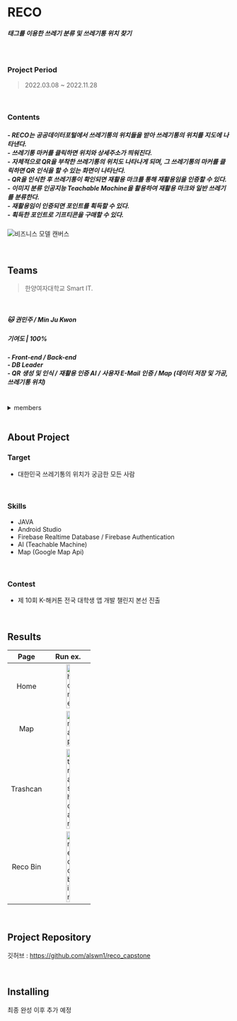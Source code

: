 # RECO
<h5>태그를 이용한 쓰레기 분류 및 쓰레기통 위치 찾기</h5>

<br/>

### Project Period
> 2022.03.08 ~ 2022.11.28

<br/>

### Contents
<h5>
- RECO는 공공데이터포털에서 쓰레기통의 위치들을 받아 쓰레기통의 위치를 지도에 나타낸다.<br/>
- 쓰레기통 마커를 클릭하면 위치와 상세주소가 띄워진다.<br/>
- 자체적으로 QR을 부착한 쓰레기통의 위치도 나타나게 되며, 그 쓰레기통의 마커를 클릭하면 QR 인식을 할 수 있는 화면이 나타난다.<br/>
- QR을 인식한 후 쓰레기통이 확인되면 재활용 마크를 통해 재활용임을 인증할 수 있다.<br/>
- 이미지 분류 인공지능 Teachable Machine을 활용하여 재활용 마크와 일반 쓰레기를 분류한다.<br/>
- 재활용임이 인증되면 포인트를 획득할 수 있다.<br/>
- 획득한 포인트로 기프티콘을 구매할 수 있다.
</h5>

![비즈니스 모델 캔버스](https://user-images.githubusercontent.com/91466490/198517154-85ff320e-391b-4c33-8e0d-e54c665a6501.png)

<br/>

## Teams 
> 한양여자대학교 Smart IT.

<br/>
  
##### 🐱 권민주 / Min Ju Kwon
<h5>기여도 |  100% </h5>
<h5>
  - Front-end / Back-end <br/>
  - DB Leader <br/>
  - QR 생성 및 인식 / 재활용 인증 AI / 사용자 E-Mail 인증 / Map (데이터 저장 및 가공, 쓰레기통 위치) <br/>
</h5>

<br/>

<details>
<summary>members</summary>
<div markdown="1">


##### 🐰 김주희 / Joo Hee Kim
<h5>기여도 |  100% </h5>
<h5>
  - Front-end / Back-end <br/>
  - PM, UI/UX Leader <br/>
  - Home / Quiz / Event / 공지 / 자동 login & Log out / Map (현재위치 , 위치 검색, 쓰레기통 상세주소) <br/>
</h5>

<br/>

##### 🐨 박서영 / Seo Young Park
<h5>기여도 |  100% </h5>
<h5>
  - Front-end / Back-end <br/>
  - Programming Leader <br/>
  - Coupon / Coupon Admin / 알림 / 설정 <br/>
</h5>

<br/>

##### 🦊 어수비 / Su Bi Eo
<h5>기여도 |  100% </h5>
<h5>
  - Front-end / Back-end <br/>
  - Tech. writer <br/>
  - Login & Sign Up / My Page / Service Center(문의) / Login Admin / Service Center Admin <br/>
</h5>

<br/>

##### 🐶 손다정 / Da Jeong Son
<h5>기여도 |  100% </h5>
<h5>
  - Front-end / Back-end <br/>
  - Testing Leader <br/>
  - Map (start location) <br/>
</h5>

<br/>
</div>
</details>

<br/>

## About Project

### Target
+ 대한민국 쓰레기통의 위치가 궁금한 모든 사람

<br/>

### Skills
+ JAVA
+ Android Studio
+ Firebase Realtime Database / Firebase Authentication
+ AI (Teachable Machine)
+ Map (Google Map Api)

<br/>

### Contest
+ 제 10회 K-해커톤 전국 대학생 앱 개발 챌린지 본선 진출

<br/>

## Results

|Page|Run ex.|
|:--:|:-:|
|Home|<img width="30%" height="10%" alt="home" src="https://user-images.githubusercontent.com/93530261/198549541-87385c32-2a04-4249-8a23-bbfa4f7dbd59.png">|
|Map|<img width="30%" height="10%" alt="map" src="https://user-images.githubusercontent.com/93530261/198549992-22105561-c5f9-4273-804d-8bdc741b15c0.png">|
|Trashcan|<img width="30%" height="10%" alt="trashcan" src="https://user-images.githubusercontent.com/93530261/198550723-53c7eee9-da04-46cf-80bd-6ee3d851902c.png">|
|Reco Bin|<img width="30%" height="10%" alt="recobin" src="https://user-images.githubusercontent.com/93530261/198550633-9ef4e2ca-9863-4e01-afb6-b42005a07eef.png">|

<br/>

## Project Repository
깃허브 : https://github.com/alswn1/reco_capstone

<br/>

## Installing
최종 완성 이후 추가 예정

<br/>
